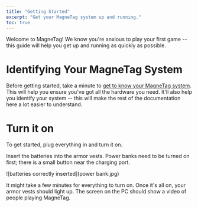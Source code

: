 ```yaml
---
title: "Getting Started"
excerpt: "Get your MagneTag system up and running."
toc: true
---
```


Welcome to MagneTag! We know you're anxious to play your first game -- this guide will help you get up and running as quickly as possible.

# Identifying Your MagneTag System

Before getting started, take a minute to [get to know your MagneTag system](know-your-system.md). This will help you ensure you've got all the hardware you need. It'll also help you identify your system -- this will make the rest of the documentation here a lot easier to understand.

# Turn it on
To get started, plug everything in and turn it on.

Insert the batteries into the armor vests. Power banks need to be turned on first; there is a small button near the charging port.  

![batteries correctly inserted](power bank.jpg)

It might take a few minutes for everything to turn on. Once it's all on, your armor vests should light up. The screen on the PC should show a video of people playing MagneTag.
